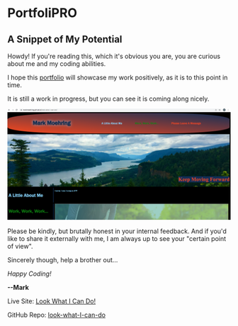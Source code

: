 # PortfoliPRO

## A Snippet of My Potential

Howdy!  If you're reading this, which it's obvious you are, you are curious about me and my coding abilities.

I hope this [portfolio](https://markmoehring.github.io/look-what-I-can-do/) will showcase my work positively, as it is to this point in time.

It is still a work in progress, but you can see it is coming along nicely.

![Look What I Can Do landing page](./assets/images/portfolio-sc.png)

Please be kindly, but brutally honest in your internal feedback.  And if you'd like to share it externally with me, I am always up to see your "certain point of view".

Sincerely though, help a brother out...

*Happy Coding!*

**--Mark**

Live Site: [Look What I Can Do!](https://markmoehring.github.io/look-what-I-can-do/)

GitHub Repo: [look-what-I-can-do](https://github.com/MarkMoehring/look-what-I-can-do)

